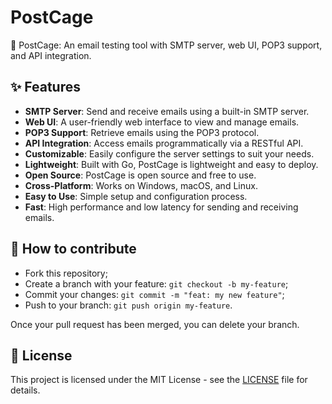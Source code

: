 # PostCage

📧 PostCage: An email testing tool with SMTP server, web UI, POP3 support, and API integration.

## ✨ Features

-   **SMTP Server**: Send and receive emails using a built-in SMTP server.
-   **Web UI**: A user-friendly web interface to view and manage emails.
-   **POP3 Support**: Retrieve emails using the POP3 protocol.
-   **API Integration**: Access emails programmatically via a RESTful API.
-   **Customizable**: Easily configure the server settings to suit your needs.
-   **Lightweight**: Built with Go, PostCage is lightweight and easy to deploy.
-   **Open Source**: PostCage is open source and free to use.
-   **Cross-Platform**: Works on Windows, macOS, and Linux.
-   **Easy to Use**: Simple setup and configuration process.
-   **Fast**: High performance and low latency for sending and receiving emails.

## 🤝 How to contribute

-   Fork this repository;
-   Create a branch with your feature: `git checkout -b my-feature`;
-   Commit your changes: `git commit -m "feat: my new feature"`;
-   Push to your branch: `git push origin my-feature`.

Once your pull request has been merged, you can delete your branch.

## 📝 License

This project is licensed under the MIT License - see the [LICENSE](LICENSE) file for details.
